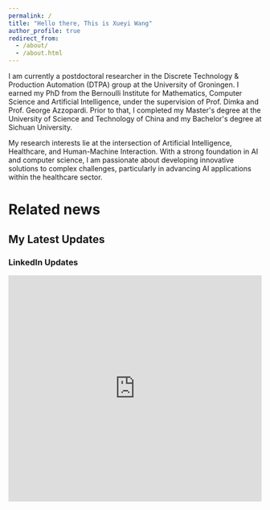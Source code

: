 ```yaml
---
permalink: /
title: "Hello there, This is Xueyi Wang"
author_profile: true
redirect_from: 
  - /about/
  - /about.html    
---
```


I am currently a postdoctoral researcher in the Discrete Technology & Production Automation (DTPA) group at the University of Groningen. I earned my PhD from the Bernoulli Institute for Mathematics, Computer Science and Artificial Intelligence, under the supervision of Prof. Dimka and Prof. George Azzopardi. Prior to that, I completed my Master's degree at the University of Science and Technology of China and my Bachelor's degree at Sichuan University.​

My research interests lie at the intersection of Artificial Intelligence, Healthcare, and Human-Machine Interaction. With a strong foundation in AI and computer science, I am passionate about developing innovative solutions to complex challenges, particularly in advancing AI applications within the healthcare sector.

<!-- ## You can reach me at
- [LinkedIn](https://www.linkedin.com/in/xueyiwang/)
- [X (Twitter)](https://x.com/XueyiWang_) -->


# Related news
## My Latest Updates
### LinkedIn Updates
<iframe src="https://www.linkedin.com/embed/feed/update/urn:li:share:7193599189233082368" 
       height="450" width="100%" frameborder="0" allowfullscreen="" title="Embedded post"></iframe>



